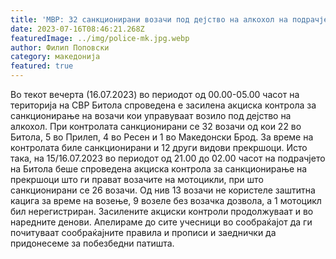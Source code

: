 ```yaml
---
title: 'МВР: 32 санкционирани возачи под дејство на алкохол на подрачје на СВР Битола и 26 санкционирани возачи на мотоцикли во Битола - 16 ЈУЛИ 2023'
date: 2023-07-16T08:46:21.268Z
featuredImage: ../img/police-mk.jpg.webp
author: Филип Поповски
category: македонија
featured: true
---
```

Во текот вечерта  (16.07.2023) во периодот од 00.00-05.00 часот на територија на СВР Битола спроведена е засилена акциска контрола за санкционирање на возачи кои управуваат возило под дејство на алкохол. При контролата санкционирани се 32 возачи од кои 22 во Битола, 5 во Прилеп, 4 во Ресен и 1 во Македонски Брод. За време на контролата биле санкционирани и 12 други видови прекршоци.
Исто така, на 15/16.07.2023 во периодот од 21.00 до 02.00 часот на подрачјето на  Битола беше спроведена акциска контрола за санкционирање на прекршоци што ги прават возачите на мотоцикли, при што санкционирани се 26 возачи. Од нив 13 возачи не користеле заштитна кацига за време на возење, 9 возеле без возачка дозвола, а  1 мотоцикл бил нерегистриран. 
Засилените акциски контроли продолжуваат и во наредните денови. Апелираме до сите учесници во сообраќајот да ги почитуваат сообраќајните правила и прописи и заеднички да придонесеме за побезбедни патишта. 
